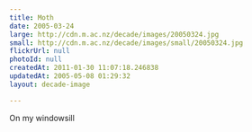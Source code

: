 ```yaml
---
title: Moth
date: 2005-03-24
large: http://cdn.m.ac.nz/decade/images/20050324.jpg
small: http://cdn.m.ac.nz/decade/images/small/20050324.jpg
flickrUrl: null
photoId: null
createdAt: 2011-01-30 11:07:18.246838
updatedAt: 2005-05-08 01:29:32
layout: decade-image

---
```

On my windowsill
